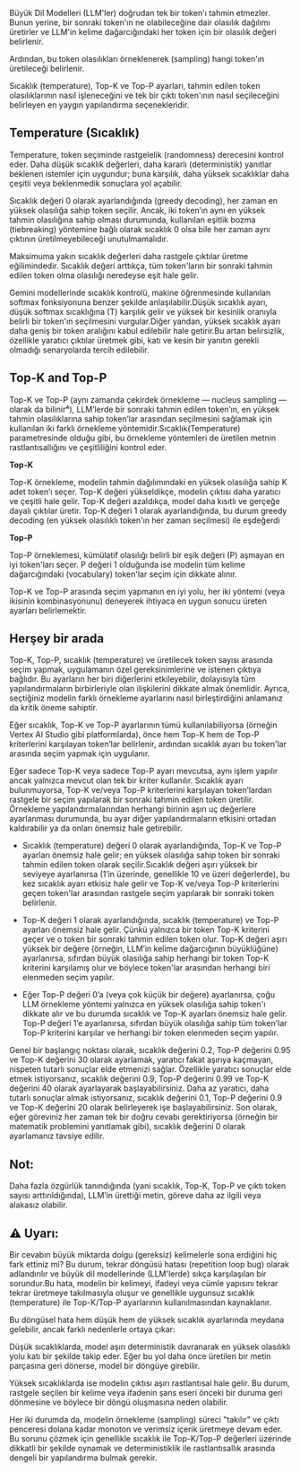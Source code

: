 Büyük Dil Modelleri (LLM'ler) doğrudan tek bir token'ı tahmin etmezler. Bunun yerine, bir sonraki token'ın ne olabileceğine dair olasılık dağılımı üretirler ve LLM'in kelime dağarcığındaki her token için bir olasılık değeri belirlenir.

Ardından, bu token olasılıkları örneklenerek (sampling) hangi token'ın üretileceği belirlenir.

Sıcaklık (temperature), Top-K ve Top-P ayarları, tahmin edilen token olasılıklarının nasıl işleneceğini ve tek bir çıktı token'ının nasıl seçileceğini belirleyen en yaygın yapılandırma seçenekleridir.

## Temperature (Sıcaklık)

Temperature, token seçiminde rastgelelik (randomness) derecesini kontrol eder.
Daha düşük sıcaklık değerleri, daha kararlı (deterministik) yanıtlar beklenen istemler için uygundur; buna karşılık, daha yüksek sıcaklıklar daha çeşitli veya beklenmedik sonuçlara yol açabilir.

Sıcaklık değeri 0 olarak ayarlandığında (greedy decoding), her zaman en yüksek olasılığa sahip token seçilir. Ancak, iki token’ın aynı en yüksek tahmin olasılığına sahip olması durumunda, kullanılan eşitlik bozma (tiebreaking) yöntemine bağlı olarak sıcaklık 0 olsa bile her zaman aynı çıktının üretilmeyebileceği unutulmamalıdır.

Maksimuma yakın sıcaklık değerleri daha rastgele çıktılar üretme eğilimindedir. Sıcaklık değeri arttıkça, tüm token'ların bir sonraki tahmin edilen token olma olasılığı neredeyse eşit hale gelir.

Gemini modellerinde sıcaklık kontrolü, makine öğrenmesinde kullanılan softmax fonksiyonuna benzer şekilde anlaşılabilir.Düşük sıcaklık ayarı, düşük softmax sıcaklığına (T) karşılık gelir ve yüksek bir kesinlik oranıyla belirli bir token'ın seçilmesini vurgular.Diğer yandan, yüksek sıcaklık ayarı daha geniş bir token aralığını kabul edilebilir hale getirir.Bu artan belirsizlik, özellikle yaratıcı çıktılar üretmek gibi, katı ve kesin bir yanıtın gerekli olmadığı senaryolarda tercih edilebilir.

## Top-K and Top-P
Top-K ve Top-P (aynı zamanda çekirdek örnekleme — nucleus sampling — olarak da bilinir⁴), LLM’lerde bir sonraki tahmin edilen token’ın, en yüksek tahmin olasılıklarına sahip token’lar arasından seçilmesini sağlamak için kullanılan iki farklı örnekleme yöntemidir.Sıcaklık(Temperature) parametresinde olduğu gibi, bu örnekleme yöntemleri de üretilen metnin rastlantısallığını ve çeşitliliğini kontrol eder.

__Top-K__

Top-K örnekleme, modelin tahmin dağılımındaki en yüksek olasılığa sahip K adet token’ı seçer. Top-K değeri yükseldikçe, modelin çıktısı daha yaratıcı ve çeşitli hale gelir. Top-K değeri azaldıkça, model daha kısıtlı ve gerçeğe dayalı çıktılar üretir. Top-K değeri 1 olarak ayarlandığında, bu durum greedy decoding (en yüksek olasılıklı token'ın her zaman seçilmesi) ile eşdeğerdi

__Top-P__

Top-P örneklemesi, kümülatif olasılığı belirli bir eşik değeri (P) aşmayan en iyi token'ları seçer. P değeri 1 olduğunda ise modelin tüm kelime dağarcığındaki (vocabulary) token'lar seçim için dikkate alınır.


Top-K ve Top-P arasında seçim yapmanın en iyi yolu, her iki yöntemi (veya ikisinin kombinasyonunu) deneyerek ihtiyaca en uygun sonucu üreten ayarları belirlemektir.

## Herşey bir arada

Top-K, Top-P, sıcaklık (temperature) ve üretilecek token sayısı arasında seçim yapmak, uygulamanın özel gereksinimlerine ve istenen çıktıya bağlıdır. Bu ayarların her biri diğerlerini etkileyebilir, dolayısıyla tüm yapılandırmaların birbirleriyle olan ilişkilerini dikkate almak önemlidir. Ayrıca, seçtiğiniz modelin farklı örnekleme ayarlarını nasıl birleştirdiğini anlamanız da kritik öneme sahiptir.

Eğer sıcaklık, Top-K ve Top-P ayarlarının tümü kullanılabiliyorsa (örneğin Vertex AI Studio gibi platformlarda), önce hem Top-K hem de Top-P kriterlerini karşılayan token’lar belirlenir, ardından sıcaklık ayarı bu token'lar arasında seçim yapmak için uygulanır.

Eğer sadece Top-K veya sadece Top-P ayarı mevcutsa, aynı işlem yapılır ancak yalnızca mevcut olan tek bir kriter kullanılır. Sıcaklık ayarı bulunmuyorsa, Top-K ve/veya Top-P kriterlerini karşılayan token’lardan rastgele bir seçim yapılarak bir sonraki tahmin edilen token üretilir. Örnekleme yapılandırmalarından herhangi birinin aşırı uç değerlere ayarlanması durumunda, bu ayar diğer yapılandırmaların etkisini ortadan kaldırabilir ya da onları önemsiz hale getirebilir.

- Sıcaklık (temperature) değeri 0 olarak ayarlandığında, Top-K ve Top-P ayarları önemsiz hale gelir; en yüksek olasılığa sahip token bir sonraki tahmin edilen token olarak seçilir.Sıcaklık değeri aşırı yüksek bir seviyeye ayarlanırsa (1’in üzerinde, genellikle 10 ve üzeri değerlerde), bu kez sıcaklık ayarı etkisiz hale gelir ve Top-K ve/veya Top-P kriterlerini geçen token'lar arasından rastgele seçim yapılarak bir sonraki token belirlenir.

- Top-K değeri 1 olarak ayarlandığında, sıcaklık (temperature) ve Top-P ayarları önemsiz hale gelir.
Çünkü yalnızca bir token Top-K kriterini geçer ve o token bir sonraki tahmin edilen token olur. Top-K değeri aşırı yüksek bir değere (örneğin, LLM’in kelime dağarcığının büyüklüğüne) ayarlanırsa, sıfırdan büyük olasılığa sahip herhangi bir token Top-K kriterini karşılamış olur ve böylece token'lar arasından herhangi biri elenmeden seçim yapılır.

- Eğer Top-P değeri 0’a (veya çok küçük bir değere) ayarlanırsa, çoğu LLM örnekleme yöntemi yalnızca en yüksek olasılığa sahip token'ı dikkate alır ve bu durumda sıcaklık ve Top-K ayarları önemsiz hale gelir. Top-P değeri 1’e ayarlanırsa, sıfırdan büyük olasılığa sahip tüm token'lar Top-P kriterini karşılar ve herhangi bir token elenmeden seçim yapılır.

Genel bir başlangıç noktası olarak, sıcaklık değerini 0.2, Top-P değerini 0.95 ve Top-K değerini 30 olarak ayarlamak, yaratıcı fakat aşırıya kaçmayan, nispeten tutarlı sonuçlar elde etmenizi sağlar. Özellikle yaratıcı sonuçlar elde etmek istiyorsanız, sıcaklık değerini 0.9, Top-P değerini 0.99 ve Top-K değerini 40 olarak ayarlayarak başlayabilirsiniz. Daha az yaratıcı, daha tutarlı sonuçlar almak istiyorsanız, sıcaklık değerini 0.1, Top-P değerini 0.9 ve Top-K değerini 20 olarak belirleyerek işe başlayabilirsiniz. Son olarak, eğer göreviniz her zaman tek bir doğru cevabı gerektiriyorsa (örneğin bir matematik problemini yanıtlamak gibi), sıcaklık değerini 0 olarak ayarlamanız tavsiye edilir.

## Not:
Daha fazla özgürlük tanındığında (yani sıcaklık, Top-K, Top-P ve çıktı token sayısı arttırıldığında), LLM’in ürettiği metin, göreve daha az ilgili veya alakasız olabilir.

## ⚠️ Uyarı:

Bir cevabın büyük miktarda dolgu (gereksiz) kelimelerle sona erdiğini hiç fark ettiniz mi?
Bu durum, tekrar döngüsü hatası (repetition loop bug) olarak adlandırılır ve büyük dil modellerinde (LLM'lerde) sıkça karşılaşılan bir sorundur.Bu hata, modelin bir kelimeyi, ifadeyi veya cümle yapısını tekrar tekrar üretmeye takılmasıyla oluşur ve genellikle uygunsuz sıcaklık (temperature) ile Top-K/Top-P ayarlarının kullanılmasından kaynaklanır.

Bu döngüsel hata hem düşük hem de yüksek sıcaklık ayarlarında meydana gelebilir, ancak farklı nedenlerle ortaya çıkar:

Düşük sıcaklıklarda, model aşırı deterministik davranarak en yüksek olasılıklı yolu katı bir şekilde takip eder. Eğer bu yol daha önce üretilen bir metin parçasına geri dönerse, model bir döngüye girebilir.

Yüksek sıcaklıklarda ise modelin çıktısı aşırı rastlantısal hale gelir. Bu durum, rastgele seçilen bir kelime veya ifadenin şans eseri önceki bir duruma geri dönmesine ve böylece bir döngü oluşmasına neden olabilir.

Her iki durumda da, modelin örnekleme (sampling) süreci "takılır" ve çıktı penceresi dolana kadar monoton ve verimsiz içerik üretmeye devam eder. Bu sorunu çözmek için genellikle sıcaklık ile Top-K/Top-P değerleri üzerinde dikkatli bir şekilde oynamak ve deterministiklik ile rastlantısallık arasında dengeli bir yapılandırma bulmak gerekir.